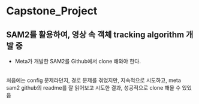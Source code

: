 # Capstone_Project

## SAM2를 활용하여, 영상 속 객체 tracking algorithm 개발 중
- Meta가 개발한 SAM2를 Github에서 clone 해와야 한다.
<br>
처음에는 config 문제라던지, 경로 문제를 겪었지만, 지속적으로 시도하고, meta sam2 github의 readme를 잘 읽어보고 시도한 결과, 성공적으로 clone 해올 수 있었음
